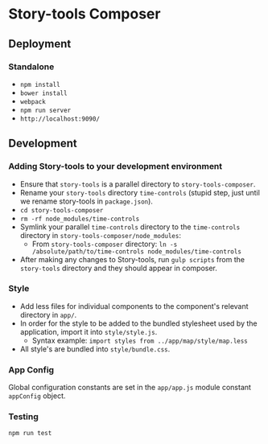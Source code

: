 # Story-tools Composer

## Deployment

### Standalone
- `npm install`
- `bower install`
- `webpack`
- `npm run server`
- `http://localhost:9090/`

## Development

### Adding Story-tools to your development environment
- Ensure that `story-tools` is a parallel directory to `story-tools-composer`.
- Rename your `story-tools` directory `time-controls` (stupid step, just until we rename story-tools in `package.json`).
- `cd story-tools-composer`
- `rm -rf node_modules/time-controls`
- Symlink your parallel `time-controls` directory to the `time-controls` directory in `story-tools-composer/node_modules`:
  - From `story-tools-composer` directory: `ln -s /absolute/path/to/time-controls node_modules/time-controls`
- After making any changes to Story-tools, run `gulp scripts` from the `story-tools` directory and they should appear in composer.

### Style
- Add less files for individual components to the component's relevant directory in `app/`.
- In order for the style to be added to the bundled stylesheet used by the application, import it into `style/style.js`.
  - Syntax example: `import styles from ../app/map/style/map.less`
- All style's are bundled into `style/bundle.css`.

### App Config
Global configuration constants are set in the `app/app.js` module constant `appConfig` object.

### Testing
`npm run test`
